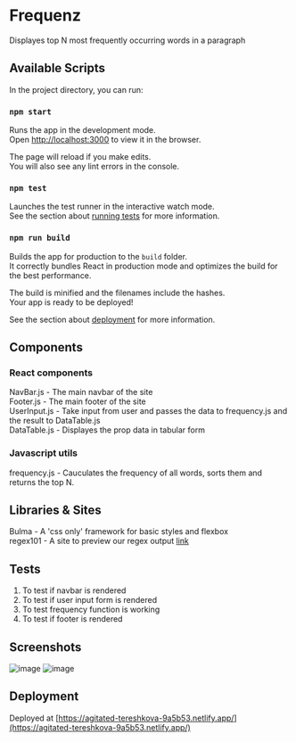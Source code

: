# Frequenz

Displayes top N most frequently occurring words in a paragraph

## Available Scripts

In the project directory, you can run:

### `npm start`

Runs the app in the development mode.\
Open [http://localhost:3000](http://localhost:3000) to view it in the browser.

The page will reload if you make edits.\
You will also see any lint errors in the console.

### `npm test`

Launches the test runner in the interactive watch mode.\
See the section about [running tests](https://facebook.github.io/create-react-app/docs/running-tests) for more information.

### `npm run build`

Builds the app for production to the `build` folder.\
It correctly bundles React in production mode and optimizes the build for the best performance.

The build is minified and the filenames include the hashes.\
Your app is ready to be deployed!

See the section about [deployment](https://facebook.github.io/create-react-app/docs/deployment) for more information.

## Components

### React components

NavBar.js - The main navbar of the site   
Footer.js - The main footer of the site   
UserInput.js - Take input from user and passes the data to frequency.js and the result to DataTable.js   
DataTable.js - Displayes the prop data in tabular form   

### Javascript utils

frequency.js - Cauculates the frequency of all words, sorts them and returns the top N.

## Libraries & Sites

Bulma - A 'css only' framework for basic styles and flexbox   
regex101  - A site to preview our regex output [link](https://regex101.com/)   

## Tests

1. To test if navbar is rendered
2. To test if user input form is rendered
3. To test frequency function is working
4. To test if footer is rendered

## Screenshots

![image](https://user-images.githubusercontent.com/46381162/118435892-7290b780-b6fd-11eb-90a1-9bd42431334e.png)
![image](https://user-images.githubusercontent.com/46381162/118435959-8c31ff00-b6fd-11eb-956c-20f7d803ec2e.png)

## Deployment

Deployed at [https://agitated-tereshkova-9a5b53.netlify.app/](https://agitated-tereshkova-9a5b53.netlify.app/)


